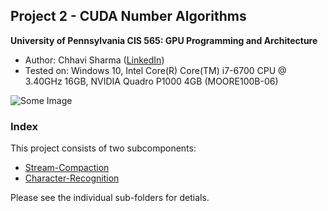 ## Project 2 - CUDA Number Algorithms
**University of Pennsylvania
CIS 565: GPU Programming and Architecture**

* Author: Chhavi Sharma ([LinkedIn](https://www.linkedin.com/in/chhavi275/))
* Tested on: Windows 10, Intel Core(R) Core(TM) i7-6700 CPU @ 3.40GHz 16GB, 
             NVIDIA Quadro P1000 4GB (MOORE100B-06)

![Some Image]()

### Index
This project consists of two subcomponents:
- [Stream-Compaction](Project2-Stream-Compaction/README.md)
- [Character-Recognition](Project2-Character-Recognition/README.md)

Please see the individual sub-folders for detials.
